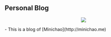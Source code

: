 ## Personal Blog
<p align="center">
    <a href="http://okj8snz5g.bkt.clouddn.com/blog/bloggithub.png" target="_blank">
        <img src="http://okj8snz5g.bkt.clouddn.com/blog/bloggithub.png">
    </a>
</p>
- This is a blog of [Minichao](http://minichao.me)
